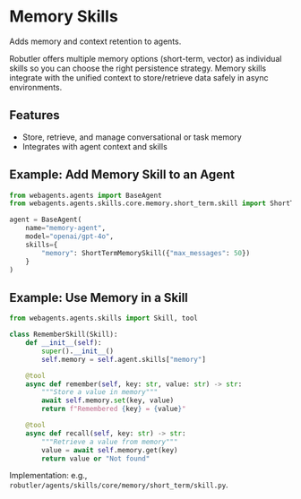 # Memory Skills

Adds memory and context retention to agents.

Robutler offers multiple memory options (short-term, vector) as individual skills so you can choose the right persistence strategy. Memory skills integrate with the unified context to store/retrieve data safely in async environments.

## Features
- Store, retrieve, and manage conversational or task memory
- Integrates with agent context and skills

## Example: Add Memory Skill to an Agent
```python
from webagents.agents import BaseAgent
from webagents.agents.skills.core.memory.short_term.skill import ShortTermMemorySkill

agent = BaseAgent(
    name="memory-agent",
    model="openai/gpt-4o",
    skills={
        "memory": ShortTermMemorySkill({"max_messages": 50})
    }
)
```

## Example: Use Memory in a Skill
```python
from webagents.agents.skills import Skill, tool

class RememberSkill(Skill):
    def __init__(self):
        super().__init__()
        self.memory = self.agent.skills["memory"]

    @tool
    async def remember(self, key: str, value: str) -> str:
        """Store a value in memory"""
        await self.memory.set(key, value)
        return f"Remembered {key} = {value}"

    @tool
    async def recall(self, key: str) -> str:
        """Retrieve a value from memory"""
        value = await self.memory.get(key)
        return value or "Not found"
```

Implementation: e.g., `robutler/agents/skills/core/memory/short_term/skill.py`.